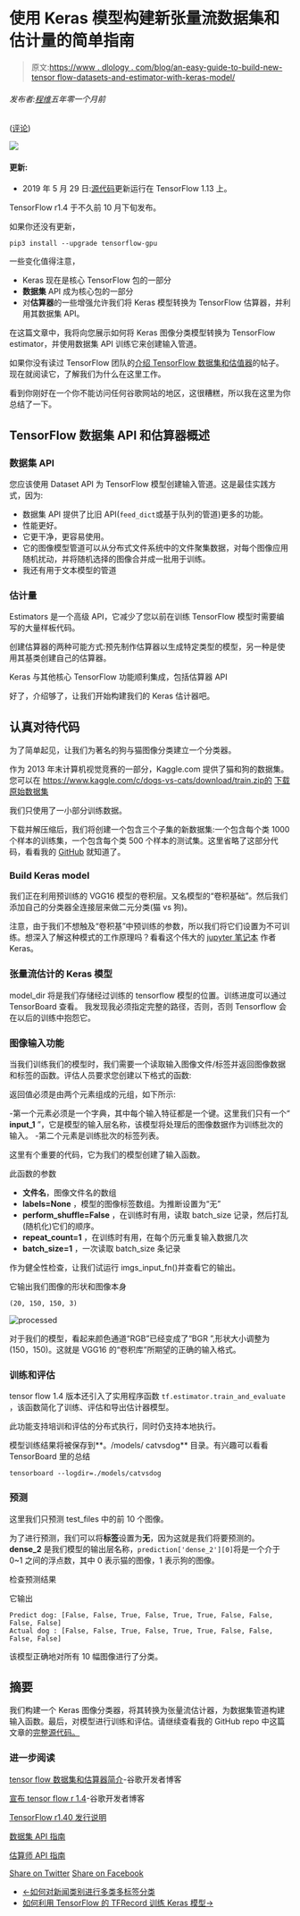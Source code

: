 # 使用 Keras 模型构建新张量流数据集和估计量的简单指南

> 原文:[https://www . dlology . com/blog/an-easy-guide-to-build-new-tensor flow-datasets-and-estimator-with-keras-model/](https://www.dlology.com/blog/an-easy-guide-to-build-new-tensorflow-datasets-and-estimator-with-keras-model/)

###### 发布者:[程维](/blog/author/Chengwei/)五年零一个月前

([评论](/blog/an-easy-guide-to-build-new-tensorflow-datasets-and-estimator-with-keras-model/#disqus_thread))

![](../Images/5a46a1ebe43a1bdd75a32b8f0bc27535.png)

#### 更新:

*   2019 年 5 月 29 日:[源代码](https://github.com/Tony607/Keras_catVSdog_tf_estimator)更新运行在 TensorFlow 1.13 上。

TensorFlow r1.4 于不久前 10 月下旬发布。

如果你还没有更新，

```
pip3 install --upgrade tensorflow-gpu
```

一些变化值得注意，

*   Keras 现在是核心 TensorFlow 包的一部分
*   **数据集** API 成为核心包的一部分
*   对**估算器**的一些增强允许我们将 Keras 模型转换为 TensorFlow 估算器，并利用其数据集 API。

在这篇文章中，我将向您展示如何将 Keras 图像分类模型转换为 TensorFlow estimator，并使用数据集 API 训练它来创建输入管道。

如果你没有读过 TensorFlow 团队的[介绍 TensorFlow 数据集和估值器](https://developers.googleblog.com/2017/09/introducing-tensorflow-datasets.html)的帖子。现在就阅读它，了解我们为什么在这里工作。

看到你刚好在一个你不能访问任何谷歌网站的地区，这很糟糕，所以我在这里为你总结了一下。

## TensorFlow 数据集 API 和估算器概述

### 数据集 API

您应该使用 Dataset API 为 TensorFlow 模型创建输入管道。这是最佳实践方式，因为:

*   数据集 API 提供了比旧 API(`feed_dict`或基于队列的管道)更多的功能。
*   性能更好。
*   它更干净，更容易使用。
*   它的图像模型管道可以从分布式文件系统中的文件聚集数据，对每个图像应用随机扰动，并将随机选择的图像合并成一批用于训练。
*   我还有用于文本模型的<g class="gr_ gr_137 gr-alert gr_gramm gr_inline_cards gr_run_anim Grammar only-ins doubleReplace replaceWithoutSep" data-gr-id="137" id="137">管道</g>

### 估计量

Estimators 是一个高级 API，它减少了您以前在训练 TensorFlow 模型时需要编写的大量样板代码。

创建估算器的两种可能方式:预先制作估算器以生成特定类型的模型，另一种是使用其基类创建自己的估算器。

Keras 与其他核心 TensorFlow 功能顺利集成，包括估算器 API

好了，介绍够了，让我们开始构建我们的 Keras 估计器吧。

## 认真对待代码

为了简单起见，让我们为著名的狗与猫图像分类建立一个分类器。

作为 2013 年末计算机视觉竞赛的一部分，Kaggle.com 提供了猫和狗的数据集。您可以在 https://www.kaggle.com/c/dogs-vs-cats/download/train.zip的 [下载原始数据集](https://www.kaggle.com/c/dogs-vs-cats/download/train.zip)

我们只使用了一小部分训练数据。

下载并解压缩后，我们将创建一个包含三个子集的新数据集:一个包含每个类 1000 个样本的训练集，一个包含每个类 500 个样本的测试集。这里省略了这部分代码，看看我的 [GitHub](https://github.com/Tony607/Keras_catVSdog_tf_estimator) 就知道了。

### Build Keras model

我们正在利用预训练的 VGG16 模型的卷积层。又名模型的“卷积基础”。然后我们添加自己的分类器全连接层来做二元分类(猫 vs 狗)。

注意，由于我们不想触及“卷积基”中预训练的参数，所以我们将它们设置为不可训练。想深入了解这种模式的工作原理吗？看看这个伟大的  [<g class="gr_ gr_114 gr-alert gr_spell gr_inline_cards gr_run_anim ContextualSpelling ins-del multiReplace" data-gr-id="114" id="114">jupyter</g> 笔记本](https://github.com/fchollet/deep-learning-with-python-notebooks/blob/master/5.3-using-a-pretrained-convnet.ipynb) 作者 Keras。

### 张量流估计的 Keras 模型

model_dir 将是我们存储经过训练的 <g class="gr_ gr_113 gr-alert gr_spell gr_inline_cards gr_run_anim ContextualSpelling ins-del multiReplace" data-gr-id="113" id="113">tensorflow</g> 模型的位置。训练进度可以通过 TensorBoard 查看。
我发现我必须指定完整的路径，否则，否则 Tensorflow 会在以后的训练中抱怨它。

### 图像输入功能

当我们训练我们的模型时，我们需要一个读取输入图像文件/标签并返回图像数据和标签的函数。评估人员要求您创建以下格式的函数:

返回值必须是由两个元素组成的元组，如下所示:

-第一个元素必须是一个字典，其中每个输入特征都是一个键。这里我们只有一个“ **input_1** ”，它是模型的输入层名称，该模型将处理后的图像数据作为训练批次的输入。
-第二个元素是训练批次的标签列表。

这里有<g class="gr_ gr_120 gr-alert gr_gramm gr_inline_cards gr_run_anim Grammar only-ins replaceWithoutSep" data-gr-id="120" id="120">个重要的</g>代码，它为我们的模型创建了输入函数。

此函数的参数

*   **文件名**，图像文件名的数组
*   **labels=None** ，模型的图像标签数组。为推断设置为“无”
*   **perform_shuffle=False** ，在训练时有用，读取 batch_size 记录，然后打乱(随机化)它们的顺序。
*   **repeat_count=1** ，在训练时有用，在每个历元重复输入数据几次
*   **batch_size=1** ，一次读取 batch_size 条记录

作为健全性检查，让我们试运行 imgs_input_fn()并查看它的输出。

它输出我们图像的形状和图像本身

```
(20, 150, 150, 3)
```

![processed](../Images/27ae798584b5b769d18b02c4f9edf9ef.png)

对于我们的模型，看起来颜色通道“RGB”已经变成了“BGR ”,形状大小调整为(150，150)。这就是 VGG16 的“卷积库”所期望的正确的输入格式。

### 训练和评估

tensor flow 1.4 版本还引入了实用程序<g class="gr_ gr_124 gr-alert gr_gramm gr_inline_cards gr_run_anim Style multiReplace" data-gr-id="124" id="124">函数</g> `tf.estimator.train_and_evaluate` <g class="gr_ gr_124 gr-alert gr_gramm gr_inline_cards gr_disable_anim_appear Style multiReplace" data-gr-id="124" id="124">，该函数</g>简化了训练、评估和导出估计器模型。

此功能支持培训和评估的分布式执行，同时仍支持本地执行。

模型训练结果将被保存到**。/models/ <g class="gr_ gr_118 gr-alert gr_spell gr_inline_cards gr_run_anim ContextualSpelling" data-gr-id="118" id="118">catvsdog</g>** 目录。有兴趣可以看看 TensorBoard 里的总结

```
tensorboard --logdir=./models/catvsdog
```

### 预测

这里我们只预测 test_files 中的前 10 个图像。

为了进行预测，我们可以将**标签**设置为**无**，因为这就是我们将要预测的。 **dense_2** 是我们模型的输出层名称，`prediction['dense_2'][0]`将是一个介于 0~1 之间的浮点数，其中 0 表示猫的图像，1 表示狗的图像。

检查预测结果

它输出

```
Predict dog: [False, False, True, False, True, True, False, False, False, False]
Actual dog : [False, False, True, False, True, True, False, False, False, False]
```

该模型正确地对所有 10 幅图像进行了分类。

## 摘要

我们构建一个 Keras 图像分类器，将其转换为张量流估计器，为数据集管道构建输入函数。最后，对模型进行训练和评估。请继续查看我的 GitHub repo 中这篇文章的[完整源代码。](https://github.com/Tony607/Keras_catVSdog_tf_estimator)

### 进一步阅读

[tensor flow 数据集和估算器简介](https://developers.googleblog.com/2017/09/introducing-tensorflow-datasets.html)-谷歌开发者博客

[宣布 tensor flow r 1.4](https://developers.googleblog.com/2017/11/announcing-tensorflow-r14.html)-谷歌开发者博客

[TensorFlow r1.40 发行说明](https://github.com/tensorflow/tensorflow/blob/master/RELEASE.md)

[数据集 API 指南](https://www.tensorflow.org/programmers_guide/datasets)

[估算师 API 指南](https://www.tensorflow.org/programmers_guide/estimators)

[Share on Twitter](https://twitter.com/intent/tweet?url=https%3A//www.dlology.com/blog/an-easy-guide-to-build-new-tensorflow-datasets-and-estimator-with-keras-model/&text=An%20Easy%20Guide%20to%20build%20new%20TensorFlow%20Datasets%20and%20Estimator%20with%20Keras%20Model) [Share on Facebook](https://www.facebook.com/sharer/sharer.php?u=https://www.dlology.com/blog/an-easy-guide-to-build-new-tensorflow-datasets-and-estimator-with-keras-model/)

*   [←如何对新闻类别进行多类多标签分类](/blog/how-to-do-multi-class-multi-label-classification-for-news-categories/)
*   [如何利用 TensorFlow 的 TFRecord 训练 Keras 模型→](/blog/how-to-leverage-tensorflows-tfrecord-to-train-keras-model/)